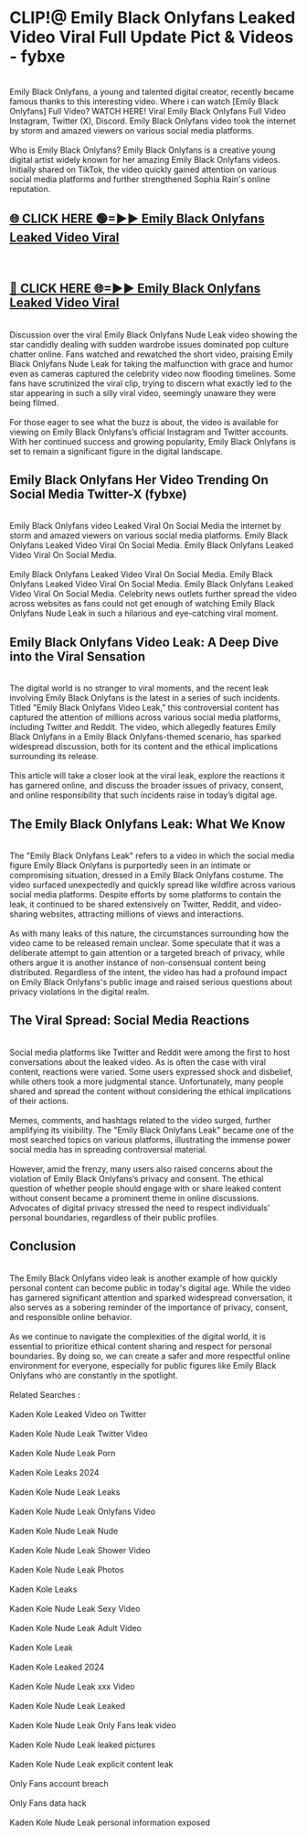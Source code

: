 # CLIP!@ Emily Black Onlyfans Leaked Video Viral Full Update Pict & Videos - fybxe
<br>
Emily Black Onlyfans, a young and talented digital creator, recently became famous thanks to this interesting video. Where i can watch [Emily Black Onlyfans] Full Video? WATCH HERE! Viral Emily Black Onlyfans Full Video Instagram, Twitter (X), Discord. Emily Black Onlyfans video took the internet by storm and amazed viewers on various social media platforms.
<br><br>
Who is Emily Black Onlyfans? Emily Black Onlyfans is a creative young digital artist widely known for her amazing Emily Black Onlyfans videos. Initially shared on TikTok, the video quickly gained attention on various social media platforms and further strengthened Sophia Rain's online reputation.
<br>
<h2><a href="https://bestclip.site?title=Emily_Black_Onlyfans">🌐 CLICK HERE 🟢=►► Emily Black Onlyfans Leaked Video Viral</a></h2>
<br>
<h2><a href="https://bestclip.site?title=Emily_Black_Onlyfans">🔴 CLICK HERE 🌐=►► Emily Black Onlyfans Leaked Video Viral</a></h2>
<br>
Discussion over the viral Emily Black Onlyfans Nude Leak video showing the star candidly dealing with sudden wardrobe issues dominated pop culture chatter online. Fans watched and rewatched the short video, praising Emily Black Onlyfans Nude Leak for taking the malfunction with grace and humor even as cameras captured the celebrity video now flooding timelines. Some fans have scrutinized the viral clip, trying to discern what exactly led to the star appearing in such a silly viral video, seemingly unaware they were being filmed.
<br><br>
For those eager to see what the buzz is about, the video is available for viewing on Emily Black Onlyfans’s official Instagram and Twitter accounts. With her continued success and growing popularity, Emily Black Onlyfans is set to remain a significant figure in the digital landscape.
<br>
<h2>Emily Black Onlyfans Her Video Trending On Social Media Twitter-X (fybxe)</h2>
<br>
Emily Black Onlyfans video Leaked Viral On Social Media the internet by storm and amazed viewers on various social media platforms. Emily Black Onlyfans Leaked Video Viral On Social Media. Emily Black Onlyfans Leaked Video Viral On Social Media.
<br><br>
Emily Black Onlyfans Leaked Video Viral On Social Media. Emily Black Onlyfans Leaked Video Viral On Social Media. Emily Black Onlyfans Leaked Video Viral On Social Media. Celebrity news outlets further spread the video across websites as fans could not get enough of watching Emily Black Onlyfans Nude Leak in such a hilarious and eye-catching viral moment.
<br>
<h2>Emily Black Onlyfans Video Leak: A Deep Dive into the Viral Sensation</h2>
<br>
The digital world is no stranger to viral moments, and the recent leak involving Emily Black Onlyfans is the latest in a series of such incidents. Titled "Emily Black Onlyfans Video Leak," this controversial content has captured the attention of millions across various social media platforms, including Twitter and Reddit. The video, which allegedly features Emily Black Onlyfans in a Emily Black Onlyfans-themed scenario, has sparked widespread discussion, both for its content and the ethical implications surrounding its release.
<br><br>
This article will take a closer look at the viral leak, explore the reactions it has garnered online, and discuss the broader issues of privacy, consent, and online responsibility that such incidents raise in today’s digital age.
<br>
<h2>The Emily Black Onlyfans Leak: What We Know</h2>
<br>
The "Emily Black Onlyfans Leak" refers to a video in which the social media figure Emily Black Onlyfans is purportedly seen in an intimate or compromising situation, dressed in a Emily Black Onlyfans costume. The video surfaced unexpectedly and quickly spread like wildfire across various social media platforms. Despite efforts by some platforms to contain the leak, it continued to be shared extensively on Twitter, Reddit, and video-sharing websites, attracting millions of views and interactions.
<br><br>
As with many leaks of this nature, the circumstances surrounding how the video came to be released remain unclear. Some speculate that it was a deliberate attempt to gain attention or a targeted breach of privacy, while others argue it is another instance of non-consensual content being distributed. Regardless of the intent, the video has had a profound impact on Emily Black Onlyfans's public image and raised serious questions about privacy violations in the digital realm.
<br>
<h2>The Viral Spread: Social Media Reactions</h2>
<br>
Social media platforms like Twitter and Reddit were among the first to host conversations about the leaked video. As is often the case with viral content, reactions were varied. Some users expressed shock and disbelief, while others took a more judgmental stance. Unfortunately, many people shared and spread the content without considering the ethical implications of their actions.
<br><br>
Memes, comments, and hashtags related to the video surged, further amplifying its visibility. The "Emily Black Onlyfans Leak" became one of the most searched topics on various platforms, illustrating the immense power social media has in spreading controversial material.
<br><br>
However, amid the frenzy, many users also raised concerns about the violation of Emily Black Onlyfans’s privacy and consent. The ethical question of whether people should engage with or share leaked content without consent became a prominent theme in online discussions. Advocates of digital privacy stressed the need to respect individuals' personal boundaries, regardless of their public profiles.
<br>
<h2>Conclusion</h2>
<br>
The Emily Black Onlyfans video leak is another example of how quickly personal content can become public in today's digital age. While the video has garnered significant attention and sparked widespread conversation, it also serves as a sobering reminder of the importance of privacy, consent, and responsible online behavior.
<br><br>
As we continue to navigate the complexities of the digital world, it is essential to prioritize ethical content sharing and respect for personal boundaries. By doing so, we can create a safer and more respectful online environment for everyone, especially for public figures like Emily Black Onlyfans who are constantly in the spotlight.
<br><br>
Related Searches :
<br><br>
Kaden Kole Leaked Video on Twitter
<br><br>
Kaden Kole Nude Leak Twitter Video
<br><br>
Kaden Kole Nude Leak Porn
<br><br>
Kaden Kole Leaks 2024
<br><br>
Kaden Kole Nude Leak Leaks
<br><br>
Kaden Kole Nude Leak Onlyfans Video
<br><br>
Kaden Kole Nude Leak Nude
<br><br>
Kaden Kole Nude Leak Shower Video
<br><br>
Kaden Kole Nude Leak Photos
<br><br>
Kaden Kole Leaks
<br><br>
Kaden Kole Nude Leak Sexy Video
<br><br>
Kaden Kole Nude Leak Adult Video
<br><br>
Kaden Kole Leak
<br><br>
Kaden Kole Leaked 2024
<br><br>
Kaden Kole Nude Leak xxx Video
<br><br>
Kaden Kole Nude Leak Leaked
<br><br>
Kaden Kole Nude Leak Only Fans leak video
<br><br>
Kaden Kole Nude Leak leaked pictures
<br><br>
Kaden Kole Nude Leak explicit content leak
<br><br>
Only Fans account breach
<br><br>
Only Fans data hack
<br><br>
Kaden Kole Nude Leak personal information exposed